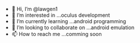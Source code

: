 - 👋 Hi, I’m @lawgen1
- 👀 I’m interested in ...oculus development
- 🌱 I’m currently learning ...android programming
- 💞️ I’m looking to collaborate on ...android emulation
- 📫 How to reach me ...comming soon

<!---
lawgen1/lawgen1 is a ✨ special ✨ repository because its `README.md` (this file) appears on your GitHub profile.
You can click the Preview link to take a look at your changes.
--->
